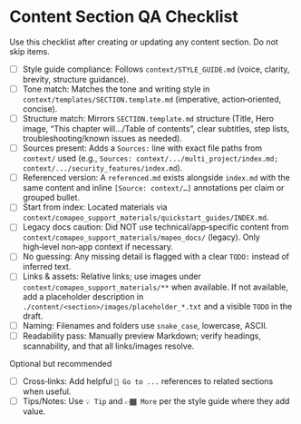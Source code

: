 # Content Section QA Checklist

Use this checklist after creating or updating any content section. Do not skip items.

- [ ] Style guide compliance: Follows `context/STYLE_GUIDE.md` (voice, clarity, brevity, structure guidance).
- [ ] Tone match: Matches the tone and writing style in `context/templates/SECTION.template.md` (imperative, action‑oriented, concise).
- [ ] Structure match: Mirrors `SECTION.template.md` structure (Title, Hero image, “This chapter will…/Table of contents”, clear subtitles, step lists, troubleshooting/known issues as needed).
- [ ] Sources present: Adds a `Sources:` line with exact file paths from `context/` used (e.g., `Sources: context/.../multi_project/index.md; context/.../security_features/index.md`).
- [ ] Referenced version: A `referenced.md` exists alongside `index.md` with the same content and inline `[Source: context/…]` annotations per claim or grouped bullet.
- [ ] Start from index: Located materials via `context/comapeo_support_materials/quickstart_guides/INDEX.md`.
- [ ] Legacy docs caution: Did NOT use technical/app‑specific content from `context/comapeo_support_materials/mapeo_docs/` (legacy). Only high‑level non‑app context if necessary.
- [ ] No guessing: Any missing detail is flagged with a clear `TODO:` instead of inferred text.
- [ ] Links & assets: Relative links; use images under `context/comapeo_support_materials/**` when available. If not available, add a placeholder description in `./content/<section>/images/placeholder_*.txt` and a visible `TODO` in the draft.
- [ ] Naming: Filenames and folders use `snake_case`, lowercase, ASCII.
- [ ] Readability pass: Manually preview Markdown; verify headings, scannability, and that all links/images resolve.

Optional but recommended

- [ ] Cross‑links: Add helpful `🔗 Go to ...` references to related sections when useful.
- [ ] Tips/Notes: Use `💡 Tip` and `👉🏾 More` per the style guide where they add value.
